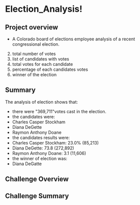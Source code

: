 # Election_Analysis!


## Project overview
   * A Colorado board of elections employee analysis of a recent congressional election.
2) total number of votes
3) list of candidates with votes
4) total votes for each candidate
5) percentage of each candidates votes
6) winner of the election


## Summary
The analysis of election shows that:
* there were "369,711"votes cast in the election.
* the candidates were:
* Charles Casper Stockham
* Diana DeGette
* Raymon Anthony Doane
* the candidates results were:
* Charles Casper Stockham: 23.0% (85,213)
* Diana DeGette: 73.8 (272,892)
* Raymon Anthony Doane: 3.1 (11,606)
* the winner of election was:
* Diana DeGatte


## Challenge Overview
## Challenge Summary
